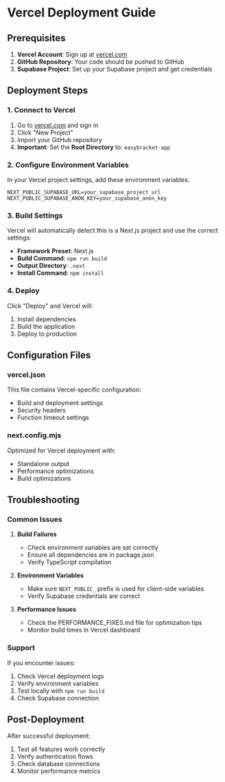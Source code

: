 # Vercel Deployment Guide

## Prerequisites

1. **Vercel Account**: Sign up at [vercel.com](https://vercel.com)
2. **GitHub Repository**: Your code should be pushed to GitHub
3. **Supabase Project**: Set up your Supabase project and get credentials

## Deployment Steps

### 1. Connect to Vercel

1. Go to [vercel.com](https://vercel.com) and sign in
2. Click "New Project"
3. Import your GitHub repository
4. **Important**: Set the **Root Directory** to: `easybracket-app`

### 2. Configure Environment Variables

In your Vercel project settings, add these environment variables:

```
NEXT_PUBLIC_SUPABASE_URL=your_supabase_project_url
NEXT_PUBLIC_SUPABASE_ANON_KEY=your_supabase_anon_key
```

### 3. Build Settings

Vercel will automatically detect this is a Next.js project and use the correct settings:
- **Framework Preset**: Next.js
- **Build Command**: `npm run build`
- **Output Directory**: `.next`
- **Install Command**: `npm install`

### 4. Deploy

Click "Deploy" and Vercel will:
1. Install dependencies
2. Build the application
3. Deploy to production

## Configuration Files

### vercel.json
This file contains Vercel-specific configuration:
- Build and deployment settings
- Security headers
- Function timeout settings

### next.config.mjs
Optimized for Vercel deployment with:
- Standalone output
- Performance optimizations
- Build optimizations

## Troubleshooting

### Common Issues

1. **Build Failures**
   - Check environment variables are set correctly
   - Ensure all dependencies are in package.json
   - Verify TypeScript compilation

2. **Environment Variables**
   - Make sure `NEXT_PUBLIC_` prefix is used for client-side variables
   - Verify Supabase credentials are correct

3. **Performance Issues**
   - Check the PERFORMANCE_FIXES.md file for optimization tips
   - Monitor build times in Vercel dashboard

### Support

If you encounter issues:
1. Check Vercel deployment logs
2. Verify environment variables
3. Test locally with `npm run build`
4. Check Supabase connection

## Post-Deployment

After successful deployment:
1. Test all features work correctly
2. Verify authentication flows
3. Check database connections
4. Monitor performance metrics 